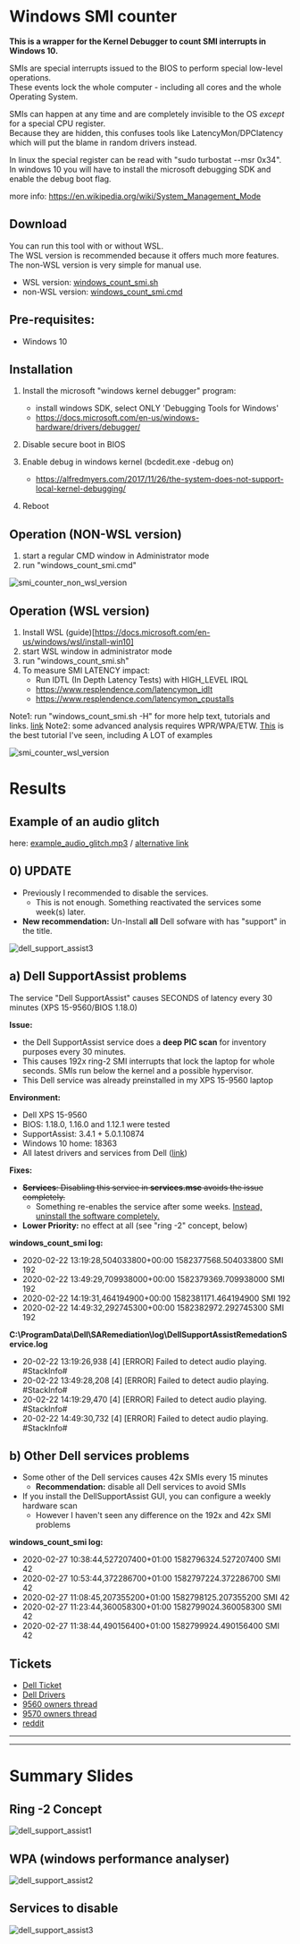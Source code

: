 # Windows SMI counter

**This is a wrapper for the Kernel Debugger to count SMI interrupts in Windows 10.**

SMIs are special interrupts issued to the BIOS to perform special low-level operations.\
These events lock the whole computer - including all cores and the whole Operating System.

SMIs can happen at any time and are completely invisible to the OS *except* for a special CPU register.\
Because they are hidden, this confuses tools like LatencyMon/DPClatency which will put the blame in random drivers instead.

In linux the special register can be read with "sudo turbostat --msr 0x34".\
In windows 10 you will have to install the microsoft debugging SDK and enable the debug boot flag.

more info:
https://en.wikipedia.org/wiki/System_Management_Mode

   
## Download

You can run this tool with or without WSL.\
The WSL version is recommended because it offers much more features.\
The non-WSL version is very simple for manual use.

* WSL version: [windows_count_smi.sh](windows_count_smi.sh)
* non-WSL version: [windows_count_smi.cmd](windows_count_smi.cmd)


## Pre-requisites:

* Windows 10

## Installation

1. Install the microsoft "windows kernel debugger" program:
   * install windows SDK, select ONLY 'Debugging Tools for Windows'
   * https://docs.microsoft.com/en-us/windows-hardware/drivers/debugger/

1. Disable secure boot in BIOS
1. Enable debug in windows kernel  (bcdedit.exe -debug on)
   * https://alfredmyers.com/2017/11/26/the-system-does-not-support-local-kernel-debugging/
1. Reboot

## Operation (NON-WSL version)


1. start a regular CMD window in Administrator mode
1. run "windows_count_smi.cmd"

![smi_counter_non_wsl_version](smi_counter_non_wsl_version.jpg?raw=true )

## Operation (WSL version)

1. Install WSL (guide)[https://docs.microsoft.com/en-us/windows/wsl/install-win10]
1. start WSL window in administrator mode
1. run "windows_count_smi.sh"
1. To measure SMI LATENCY impact:
   * Run IDTL (In Depth Latency Tests) with HIGH_LEVEL IRQL
   * https://www.resplendence.com/latencymon_idlt
   * https://www.resplendence.com/latencymon_cpustalls
   
Note1: run "windows_count_smi.sh -H" for more help text, tutorials and links. [link](https://github.com/pestrela/smi_counter/blob/master/windows_count_smi.sh)
Note2: some advanced analysis requires WPR/WPA/ETW. [This](https://superuser.com/questions/527401/troubleshoot-high-cpu-usage-by-the-system-process) is the best tutorial I've seen, including A LOT of examples 

![smi_counter_wsl_version](smi_counter_wsl_version.jpg?raw=true )

# Results

## Example of an audio glitch

here: [example_audio_glitch.mp3](example_audio_glitch.mp3) / [alternative link](https://www.dropbox.com/s/16fa74u45qw846y/example_audio_glitch.mp3?dl=0)

## 0) UPDATE

* Previously I recommended to disable the services. 
  * This is not enough. Something reactivated the services some week(s) later.
* **New recommendation:** Un-Install **all** Dell sofware with has "support" in the title.

![dell_support_assist3](dell_support_assist3.jpg?raw=true "Dell SMI")


## a) Dell SupportAssist problems

The service "Dell SupportAssist" causes SECONDS of latency every 30 minutes (XPS 15-9560/BIOS 1.18.0)
 
 
**Issue:**
* the Dell SupportAssist service does a **deep PIC scan** for inventory purposes every 30 minutes. 
* This causes 192x ring-2 SMI interrupts that lock the laptop for whole seconds. SMIs run below the kernel and a possible hypervisor.
* This Dell service was already preinstalled in  my XPS 15-9560 laptop


**Environment:**
* Dell XPS 15-9560
* BIOS: 1.18.0, 1.16.0 and 1.12.1 were tested
* SupportAssist: 3.4.1 + 5.0.1.10874
* Windows 10 home: 18363
* All latest drivers and services from Dell ([link](https://www.dell.com/support/home/ie/en/iedhs1/product-support/product/xps-15-9560-laptop/drivers))


**Fixes:**
* ~~**Services**: Disabling this service in **services.msc** avoids the issue completely.~~
  * Something re-enables the service after some weeks. [Instead, uninstall the software completely.](#0-update) 
* **Lower Priority:** no effect at all (see "ring -2" concept, below)


**windows_count_smi log:**
* 2020-02-22 13:19:28,504033800+00:00 1582377568.504033800 SMI 192
* 2020-02-22 13:49:29,709938000+00:00 1582379369.709938000 SMI 192
* 2020-02-22 14:19:31,464194900+00:00 1582381171.464194900 SMI 192
* 2020-02-22 14:49:32,292745300+00:00 1582382972.292745300 SMI 192

**C:\ProgramData\Dell\SARemediation\log\DellSupportAssistRemedationService.log**
* 20-02-22 13:19:26,938 [4] [ERROR] Failed to detect audio playing. #StackInfo#
* 20-02-22 13:49:28,208 [4] [ERROR] Failed to detect audio playing. #StackInfo#
* 20-02-22 14:19:29,470 [4] [ERROR] Failed to detect audio playing. #StackInfo#
* 20-02-22 14:49:30,732 [4] [ERROR] Failed to detect audio playing. #StackInfo#

## b) Other Dell services problems

* Some other of the Dell services causes 42x SMIs every 15 minutes
  * **Recommendation:** disable all Dell services to avoid SMIs
* If you install the DellSupportAssist GUI, you can configure a weekly hardware scan
  * However I haven't seen any difference on the 192x and 42x SMI problems


**windows_count_smi log:**
* 2020-02-27 10:38:44,527207400+01:00 1582796324.527207400 SMI 42
* 2020-02-27 10:53:44,372286700+01:00 1582797224.372286700 SMI 42
* 2020-02-27 11:08:45,207355200+01:00 1582798125.207355200 SMI 42
* 2020-02-27 11:23:44,360058300+01:00 1582799024.360058300 SMI 42
* 2020-02-27 11:38:44,490156400+01:00 1582799924.490156400 SMI 42


## Tickets

* [Dell Ticket](https://www.dell.com/community/XPS/Dell-SupportAssist-causes-SECONDS-of-latency-every-30m-XPS-15/m-p/7501047)
* [Dell Drivers](https://www.dell.com/support/home/ie/en/iedhs1/product-support/product/xps-15-9560-laptop/drivers)
* [9560 owners thread](http://forum.notebookreview.com/threads/xps-15-9560-owners-thread.800611/page-452#post-10988303/)
* [9570 owners thread](http://forum.notebookreview.com/threads/xps-15-9570-owners-thread.817008/page-292)
* [reddit](https://www.reddit.com/r/Dell/comments/ey06bu/dell_xps_15_9560_bios_smi_problems_seconds_of_smi/)



------------------------
------------------------
    
# Summary Slides
    
## Ring -2 Concept 
  
![dell_support_assist1](dell_support_assist1.jpg?raw=true "Dell SMI")

## WPA (windows performance analyser)

![dell_support_assist2](dell_support_assist2.jpg?raw=true "Dell SMI")

## Services to disable

![dell_support_assist3](dell_support_assist3.jpg?raw=true "Dell SMI")



